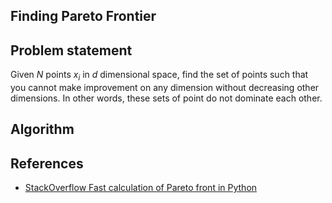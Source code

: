 

## Finding Pareto Frontier



## Problem statement
Given $N$ points $x_i$ in $d$ dimensional space, find the set of points such that you cannot make improvement on any dimension without decreasing other dimensions. In other words, these sets of point do not dominate each other. 

## Algorithm







## References

* [StackOverflow Fast calculation of Pareto front in Python](https://stackoverflow.com/questions/32791911/fast-calculation-of-pareto-front-in-python)

